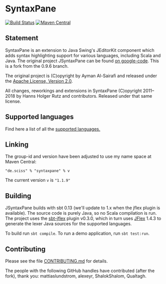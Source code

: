 # SyntaxPane

[![Build Status](https://travis-ci.org/Sciss/SyntaxPane.svg?branch=master)](https://travis-ci.org/Sciss/SyntaxPane)
[![Maven Central](https://maven-badges.herokuapp.com/maven-central/de.sciss/syntaxpane/badge.svg)](https://maven-badges.herokuapp.com/maven-central/de.sciss/syntaxpane)

## Statement

SyntaxPane is an extension to Java Swing's JEditorKit component which adds syntax highlighting support for various languages, including Scala and Java. The original project JSyntaxPane can be found [on google-code](http://code.google.com/p/jsyntaxpane/). This is a fork from the 0.9.6 branch.

The original project is (C)opyright by Ayman Al-Sairafi and released under the [Apache License, Version 2.0](http://github.com/Sciss/JSyntaxPane/blob/master/licenses/JSyntaxPane-License.txt).

All changes, reworkings and extensions in SyntaxPane (C)opyright 2011&ndash;2018 by Hanns Holger Rutz and contributors. Released under that same license.

## Supported languages

Find here a list of all the [supported languages.](https://github.com/Sciss/SyntaxPane/tree/master/src/main/jflex/de/sciss/syntaxpane/lexers) 

## Linking

The group-id and version have been adjusted to use my name space at Maven Central:

    "de.sciss" % "syntaxpane" % v

The current version `v` is `"1.1.9"`

## Building

JSyntaxPane builds with sbt 0.13 (we'll update to 1.x when the jflex plugin is available). The source code is purely Java, so no Scala compilation is run. The project uses the [sbt-jflex](https://github.com/Sciss/sbt-jflex) plugin v0.3.0, which in turn uses [JFlex](http://jflex.de/) 1.4.3 to generate the lexer Java sources for the supported languages.

To build run `sbt compile`. To run a demo application, run `sbt test:run`.

## Contributing

Please see the file [CONTRIBUTING.md](CONTRIBUTING.md) for details.

The people with the following GitHub handles have contributed (after the fork), thank you: mattiaslundstrom, alexeyr, ShalokShalom, Qualtagh.

